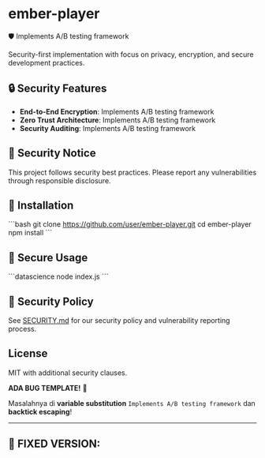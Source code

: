 # ember-player

🛡️ Implements A/B testing framework

Security-first implementation with focus on privacy, encryption, and secure development practices.

## 🔒 Security Features

- **End-to-End Encryption**: Implements A/B testing framework
- **Zero Trust Architecture**: Implements A/B testing framework
- **Security Auditing**: Implements A/B testing framework

## 🚨 Security Notice

This project follows security best practices. Please report any vulnerabilities through responsible disclosure.

## 🔐 Installation

\`\`\`bash
git clone https://github.com/user/ember-player.git
cd ember-player
npm install
\`\`\`

## 🎯 Secure Usage

\`\`\`datascience
node index.js
\`\`\`

## 📜 Security Policy

See [SECURITY.md](SECURITY.md) for our security policy and vulnerability reporting process.

## License

MIT with additional security clauses.


**ADA BUG TEMPLATE!** 🐛 

Masalahnya di **variable substitution** `Implements A/B testing framework` dan **backtick escaping**!

---

## 🔧 **FIXED VERSION:**
